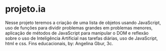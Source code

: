 # projeto.ia
Nesse projeto teremos a criação de uma lista de objetos usando JavaScript, uso de funções para dividir problemas grandes em problemas menores, aplicação de métodos de JavaScript para manipular o DOM e reflexão sobre o uso de Inteligência Artificial nas tarefas diárias, uso de JavaScript, html e css.
Fins educacionais, by: Angelina Gbur, 3c.
